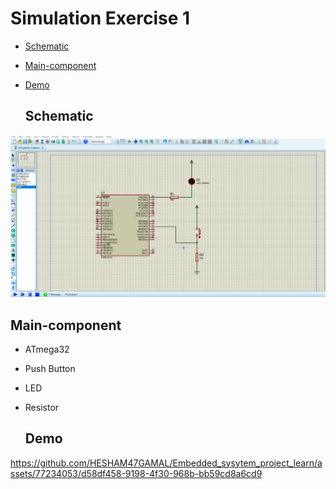 # Simulation Exercise 1
- [Schematic](#Schematic)
- [Main-component](#Main-component)
- [Demo](#Demo)


  ## Schematic

<img src="https://github.com/HESHAM47GAMAL/Embedded_sysytem_project_learn/blob/main/Interface_P1/2.External%20Interrupts/Proteus_simulation/1.Exercise1/Schematic.png"> 

  ## Main-component

- ATmega32
- Push Button
- LED 
- Resistor

  ## Demo
  
https://github.com/HESHAM47GAMAL/Embedded_sysytem_project_learn/assets/77234053/d58df458-9198-4f30-968b-bb59cd8a6cd9
